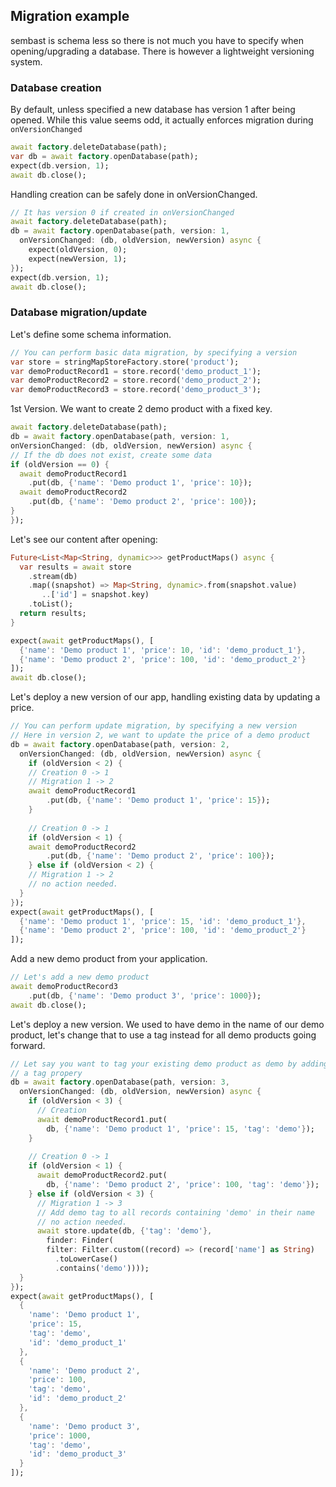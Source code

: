 ## Migration example

sembast is schema less so there is not much you have to specify when opening/upgrading a database.
There is however a lightweight versioning system.

### Database creation

By default, unless specified a new database has version 1
after being opened. While this value seems odd, it actually enforces
migration during `onVersionChanged`

```dart
await factory.deleteDatabase(path);
var db = await factory.openDatabase(path);
expect(db.version, 1);
await db.close();
```

Handling creation can be safely done in onVersionChanged.

```dart
// It has version 0 if created in onVersionChanged
await factory.deleteDatabase(path);
db = await factory.openDatabase(path, version: 1,
  onVersionChanged: (db, oldVersion, newVersion) async {
    expect(oldVersion, 0);
    expect(newVersion, 1);
});
expect(db.version, 1);
await db.close();
```

### Database migration/update

Let's define some schema information.

```dart
// You can perform basic data migration, by specifying a version
var store = stringMapStoreFactory.store('product');
var demoProductRecord1 = store.record('demo_product_1');
var demoProductRecord2 = store.record('demo_product_2');
var demoProductRecord3 = store.record('demo_product_3');
```

1st Version. We want to create 2 demo product with a fixed key.

```dart
await factory.deleteDatabase(path);
db = await factory.openDatabase(path, version: 1,
onVersionChanged: (db, oldVersion, newVersion) async {
// If the db does not exist, create some data
if (oldVersion == 0) {
  await demoProductRecord1
    .put(db, {'name': 'Demo product 1', 'price': 10});
  await demoProductRecord2
    .put(db, {'name': 'Demo product 2', 'price': 100});
}
});
```

Let's see our content after opening:

```dart
Future<List<Map<String, dynamic>>> getProductMaps() async {
  var results = await store
    .stream(db)
    .map((snapshot) => Map<String, dynamic>.from(snapshot.value)
       ..['id'] = snapshot.key)
    .toList();
  return results;
}

expect(await getProductMaps(), [
  {'name': 'Demo product 1', 'price': 10, 'id': 'demo_product_1'},
  {'name': 'Demo product 2', 'price': 100, 'id': 'demo_product_2'}
]);
await db.close();
```

Let's deploy a new version of our app, handling existing data by
updating a price.

```dart
// You can perform update migration, by specifying a new version
// Here in version 2, we want to update the price of a demo product
db = await factory.openDatabase(path, version: 2,
  onVersionChanged: (db, oldVersion, newVersion) async {
    if (oldVersion < 2) {
    // Creation 0 -> 1
    // Migration 1 -> 2
    await demoProductRecord1
        .put(db, {'name': 'Demo product 1', 'price': 15});
    }
    
    // Creation 0 -> 1
    if (oldVersion < 1) {
    await demoProductRecord2
        .put(db, {'name': 'Demo product 2', 'price': 100});
    } else if (oldVersion < 2) {
    // Migration 1 -> 2
    // no action needed.
  }
});
expect(await getProductMaps(), [
  {'name': 'Demo product 1', 'price': 15, 'id': 'demo_product_1'},
  {'name': 'Demo product 2', 'price': 100, 'id': 'demo_product_2'}
]);
```

Add a new demo product from your application.
```dart
// Let's add a new demo product
await demoProductRecord3
    .put(db, {'name': 'Demo product 3', 'price': 1000});
await db.close();
```

Let's deploy a new version. We used to have demo in the name of our demo
product, let's change that to use a tag instead for all demo products
going forward.

```dart
// Let say you want to tag your existing demo product as demo by adding
// a tag propery
db = await factory.openDatabase(path, version: 3,
  onVersionChanged: (db, oldVersion, newVersion) async {
    if (oldVersion < 3) {
      // Creation
      await demoProductRecord1.put(
        db, {'name': 'Demo product 1', 'price': 15, 'tag': 'demo'});
    }
    
    // Creation 0 -> 1
    if (oldVersion < 1) {
      await demoProductRecord2.put(
        db, {'name': 'Demo product 2', 'price': 100, 'tag': 'demo'});
    } else if (oldVersion < 3) {
      // Migration 1 -> 3
      // Add demo tag to all records containing 'demo' in their name
      // no action needed.
      await store.update(db, {'tag': 'demo'},
        finder: Finder(
        filter: Filter.custom((record) => (record['name'] as String)
          .toLowerCase()
          .contains('demo'))));
  }
});
expect(await getProductMaps(), [
  {
    'name': 'Demo product 1',
    'price': 15,
    'tag': 'demo',
    'id': 'demo_product_1'
  },
  {
    'name': 'Demo product 2',
    'price': 100,
    'tag': 'demo',
    'id': 'demo_product_2'
  },
  {
    'name': 'Demo product 3',
    'price': 1000,
    'tag': 'demo',
    'id': 'demo_product_3'
  }
]);
```
